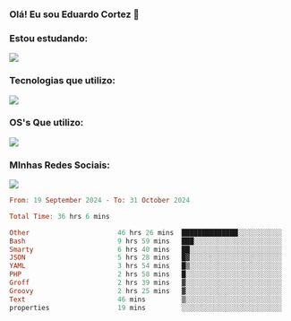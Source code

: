 ### Olá! Eu sou Eduardo Cortez 🤙


### Estou estudando: 

<p align="left">
  <a href="https://skillicons.dev">
    <img src="https://skillicons.dev/icons?i=kubernetes,terraform,redhat" />
  </a>
</p>

### Tecnologias que utilizo: 

<p align="left">
  <a href="https://skillicons.dev">
    <img src="https://skillicons.dev/icons?i=docker,mysql,postgres,git,aws,bash,jenkins,figma,grafana,nginx,notion,prometheus" />
  </a>
</p>

### OS's Que utilizo:

<p align="left">
  <a href="https://skillicons.dev">
    <img src="https://skillicons.dev/icons?i=linux,debian,ubuntu,apple,windows" />
  </a>
</p>

### MInhas Redes Sociais:

<p align="left">
  <a href="https://skillicons.dev">
    <img src="https://skillicons.dev/icons?i=linkedin,github" />
  </a>
</p>

<!--START_SECTION:waka-->

```haskell
From: 19 September 2024 - To: 31 October 2024

Total Time: 36 hrs 6 mins

Other                      46 hrs 26 mins  ██████████████░░░░░░░░░░░   56.25 %
Bash                       9 hrs 59 mins   ███░░░░░░░░░░░░░░░░░░░░░░   12.10 %
Smarty                     6 hrs 40 mins   ██░░░░░░░░░░░░░░░░░░░░░░░   08.09 %
JSON                       5 hrs 28 mins   █▓░░░░░░░░░░░░░░░░░░░░░░░   06.63 %
YAML                       3 hrs 54 mins   █▒░░░░░░░░░░░░░░░░░░░░░░░   04.73 %
PHP                        2 hrs 58 mins   █░░░░░░░░░░░░░░░░░░░░░░░░   03.60 %
Groff                      2 hrs 39 mins   ▓░░░░░░░░░░░░░░░░░░░░░░░░   03.22 %
Groovy                     2 hrs 25 mins   ▓░░░░░░░░░░░░░░░░░░░░░░░░   02.93 %
Text                       46 mins         ▒░░░░░░░░░░░░░░░░░░░░░░░░   00.93 %
properties                 19 mins         ░░░░░░░░░░░░░░░░░░░░░░░░░   00.40 %
```

<!--END_SECTION:waka-->
